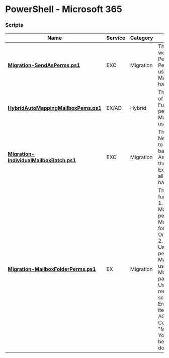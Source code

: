 # PowerShell - Microsoft 365

### Scripts
|**Name**|**Service**|**Category**|**Description**|**Note**|
|---|---|---|---|---|
|[<b>Migration-SendAsPerms.ps1</b>](https://github.com/jfrmilner/PowerShell-Office365/blob/master/Scripts/Migration-SendAsPerms.ps1)|EXO|Migration|This script applies a workaround of using Recipient Permissions when Mailbox Permissions are not possible, usually because the target Mailbox of the Permission entry has not been migrated.||
|[<b>HybridAutoMappingMailboxPems.ps1</b>](https://github.com/jfrmilner/PowerShell-Office365/blob/master/Scripts/Migration-HybridAutoMappingMailboxPems.ps1)|EX/AD|Hybrid|This script provides an example of how to grant an O365 User FullAccess Mailbox permissions to an On-Prem Mailbox with Auto-Mapping using msExchDelegateListLink.|
|[<b>Migration-IndividualMailboxBatch.ps1</b>](https://github.com/jfrmilner/PowerShell-Office365/blob/master/Scripts/Migration-IndividualMailboxBatch.ps1)|EXO|Migration|This script provides a function New-IndividualMigrationBatch to create onboarding migration batches for single mailboxes. As Batch jobs can be seen on the Migration tab of the Exchange Admin Portal it allows completion tasks to be handled by portal only Admins.|
|[<b>Migration-MailboxFolderPerms.ps1</b>](https://github.com/jfrmilner/PowerShell-Office365/blob/master/Scripts/Migration-MailboxFolderPerms.ps1)|EX|Migration|This script consists of two functions. <br /> 1. Test-MailboxMigrationHealth which performs tests against a given Mailbox to determine suitability for migration to Exchange Online (Office 365).<br /> 2. Remove-UserMailboxFolderPermission performs the removal of User Mailbox Permissions. Typically used in conjunction with Test-MailboxMigrationHealth, passing the output of Disabled Users from that command for removal processing. These scripts help mitigate against Errors such as "A corrupted item was encountered: Folder ACL "Inbox" or CorruptFolderACL" and "MigrationPermanentException: You can't use the domain because it's not an accepted domain for your organization." |
